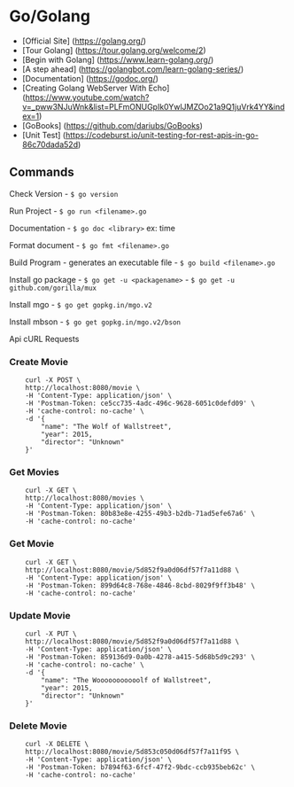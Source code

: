 # Go/Golang



* [Official Site] (https://golang.org/)
* [Tour Golang] (https://tour.golang.org/welcome/2)
* [Begin with Golang] (https://www.learn-golang.org/)
* [A step ahead] (https://golangbot.com/learn-golang-series/)
* [Documentation] (https://godoc.org/)
* [Creating Golang WebServer With Echo] (https://www.youtube.com/watch?v=_pww3NJuWnk&list=PLFmONUGpIk0YwlJMZOo21a9Q1juVrk4YY&index=1)
* [GoBooks] (https://github.com/dariubs/GoBooks)
* [Unit Test] (https://codeburst.io/unit-testing-for-rest-apis-in-go-86c70dada52d)


## Commands
Check Version
    - `$ go version` 

Run Project
    - `$ go run <filename>.go`

Documentation
    - `$ go doc <library>` ex: time

Format document
    - `$ go fmt <filename>.go`

Build Program - generates an executable file
    - `$ go build <filename>.go`

Install go package
    - `$ go get -u <packagename>`
    - `$ go get -u github.com/gorilla/mux`

Install mgo
    - `$ go get gopkg.in/mgo.v2`

Install mbson
    - `$ go get gopkg.in/mgo.v2/bson`

Api cURL Requests
### Create Movie
        curl -X POST \
        http://localhost:8080/movie \
        -H 'Content-Type: application/json' \
        -H 'Postman-Token: ce5cc735-4adc-496c-9628-6051c0defd09' \
        -H 'cache-control: no-cache' \
        -d '{
            "name": "The Wolf of Wallstreet",
            "year": 2015,
            "director": "Unknown"
        }'

### Get Movies 
        curl -X GET \
        http://localhost:8080/movies \
        -H 'Content-Type: application/json' \
        -H 'Postman-Token: 80b83e8e-4255-49b3-b2db-71ad5efe67a6' \
        -H 'cache-control: no-cache'

### Get Movie
        curl -X GET \
        http://localhost:8080/movie/5d852f9a0d06df57f7a11d88 \
        -H 'Content-Type: application/json' \
        -H 'Postman-Token: 899d64c8-768e-4846-8cbd-8029f9ff3b48' \
        -H 'cache-control: no-cache'        

### Update Movie
        curl -X PUT \
        http://localhost:8080/movie/5d852f9a0d06df57f7a11d88 \
        -H 'Content-Type: application/json' \
        -H 'Postman-Token: 859136d9-0a0b-4278-a415-5d68b5d9c293' \
        -H 'cache-control: no-cache' \
        -d '{
            "name": "The Wooooooooooolf of Wallstreet",
            "year": 2015,
            "director": "Unknown"
        }'

### Delete Movie
        curl -X DELETE \
        http://localhost:8080/movie/5d853c050d06df57f7a11f95 \
        -H 'Content-Type: application/json' \
        -H 'Postman-Token: b7894f63-6fcf-47f2-9bdc-ccb935beb62c' \
        -H 'cache-control: no-cache'